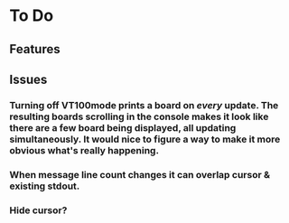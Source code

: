 # To Do

## Features


## Issues

### Turning off VT100mode prints a board on _every_ update. The resulting boards scrolling in the console makes it look like there are a few board being displayed, all updating simultaneously. It would nice to figure a way to make it more obvious what's really happening. 

### When message line count changes it can overlap cursor & existing stdout.

### Hide cursor?

